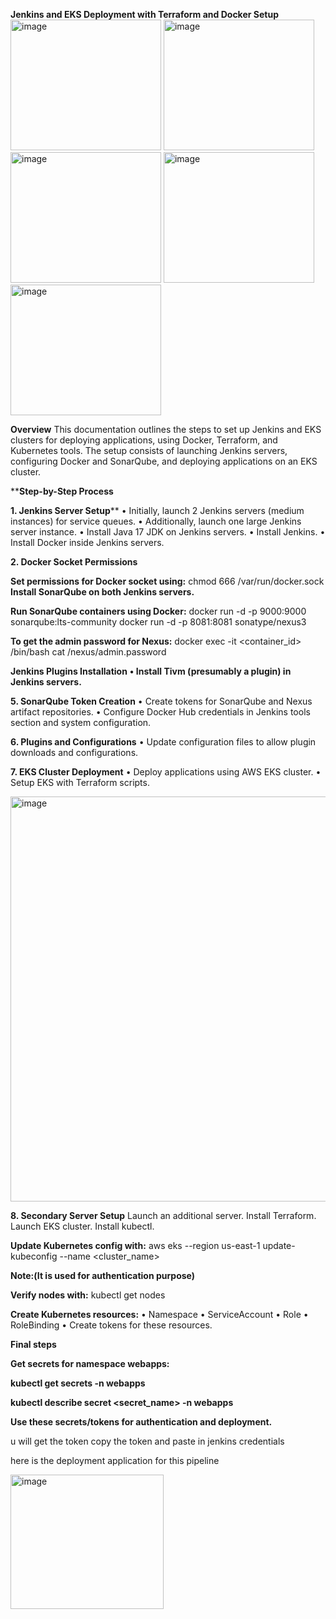 **Jenkins and EKS Deployment with Terraform and Docker Setup**
<img width="241" height="209" alt="image" src="https://github.com/user-attachments/assets/9b228bee-5684-4710-b473-f1288a4afd01" />
<img width="241" height="209" alt="image" src="https://github.com/user-attachments/assets/a263490a-dde5-4a85-92ba-88f4de6244ff" />
<img width="241" height="209" alt="image" src="https://github.com/user-attachments/assets/a801fbf7-66ed-453d-a6c2-3db01b21d7dc" />
<img width="241" height="209" alt="image" src="https://github.com/user-attachments/assets/a3ffeec0-02e1-4d1a-9671-1b8410f57cff" />
<img width="241" height="209" alt="image" src="https://github.com/user-attachments/assets/ace329ae-271b-4ea9-ab60-5576c4209056" />

**Overview**
This documentation outlines the steps to set up Jenkins and EKS clusters for deploying applications, using Docker, Terraform, and Kubernetes tools. The setup consists of launching Jenkins servers, configuring Docker and SonarQube, and deploying applications on an EKS cluster.

****Step-by-Step Process**

**1. Jenkins Server Setup****
•	Initially, launch 2 Jenkins servers (medium instances) for service queues.
•	Additionally, launch one large Jenkins server instance.
•	Install Java 17 JDK on Jenkins servers.
•	Install Jenkins.
•	Install Docker inside Jenkins servers.

**2. Docker Socket Permissions**

**Set permissions for Docker socket using:**
chmod 666 /var/run/docker.sock
**Install SonarQube on both Jenkins servers.**

**Run SonarQube containers using Docker:**
docker run -d -p 9000:9000 sonarqube:lts-community
docker run -d -p 8081:8081 sonatype/nexus3

**To get the admin password for Nexus:**
docker exec -it <container_id> /bin/bash
cat /nexus/admin.password

**Jenkins Plugins Installation**
**•	Install Tivm (presumably a plugin) in Jenkins servers.**

**5. SonarQube Token Creation**
•	Create tokens for SonarQube and Nexus artifact repositories.
•	Configure Docker Hub credentials in Jenkins tools section and system configuration.

**6. Plugins and Configurations**
•	Update configuration files to allow plugin downloads and configurations.

**7. EKS Cluster Deployment**
•	Deploy applications using AWS EKS cluster.
•	Setup EKS with Terraform scripts.

<img width="1152" height="648" alt="image" src="https://github.com/user-attachments/assets/992a09f1-f13b-4f63-ad6e-9d7770fca537" />


**8. Secondary Server Setup**
Launch an additional server.
Install Terraform.
Launch EKS cluster.
Install kubectl.

**Update Kubernetes config with:**
aws eks --region us-east-1 update-kubeconfig --name <cluster_name>

**Note:(It is used for authentication purpose)**

**Verify nodes with:**
kubectl get nodes

**Create Kubernetes resources:**
•	Namespace
•	ServiceAccount
•	Role
•	RoleBinding
• ⁠Create tokens for these resources.

**Final steps**

**Get secrets for namespace webapps:**

**kubectl get secrets -n webapps**

**kubectl describe secret <secret_name> -n webapps**

**Use these secrets/tokens for authentication and deployment.**

u will get the token copy the token and paste in jenkins credentials

here is the deployment application for this pipeline

<img width="245" height="215" alt="image" src="https://github.com/user-attachments/assets/8154f86f-d6a3-4645-971f-5c911b03341f" />
